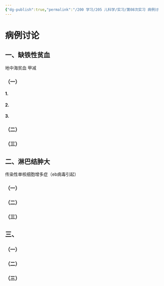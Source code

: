 ```yaml
---
{"dg-publish":true,"permalink":"/200 学习/205 儿科学/实习/第08次实习 病例讨论/病例讨论/","title":"病例讨论","created":"2024-09-19T08:29:19.000+08:00","updated":"2024-09-19T08:30:26.000+08:00"}
---
```


# 病例讨论
## 一、缺铁性贫血
地中海贫血
甲减
### （一）
#### 1.
#### 2.
#### 3.
### （二）
### （三）
## 二、淋巴结肿大
传染性单核细胞增多症（eb病毒引起）
### （一）
### （二）
### （三）
## 三、
### （一）
### （二）
### （三）